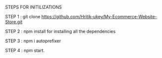 STEPS FOR INITILIZATIONS

STEP 1 : git clone https://github.com/Hritik-ukey/My-Ecommerce-Website-Store.git




STEP 2 : npm install for installing all the dependencies 




STEP 3 : npm i autoprefixer



STEP 4 : npm start.
